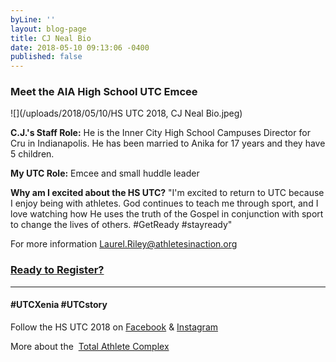 ```yaml
---
byLine: ''
layout: blog-page
title: CJ Neal Bio
date: 2018-05-10 09:13:06 -0400
published: false
---
```

### Meet the AIA High School UTC Emcee

![](/uploads/2018/05/10/HS UTC 2018, CJ Neal Bio.jpeg)

**C.J.'s Staff Role:**  He is the Inner City High School Campuses Director for Cru in Indianapolis. He has been married to Anika for 17 years and they have 5 children.

**My UTC Role:**  Emcee and small huddle leader

**Why am I excited about the HS UTC?**  "I'm excited to return to UTC because I enjoy being with athletes. God continues to teach me through sport, and I love watching how He uses the truth of the Gospel in conjunction with sport to change the lives of others. #GetReady #stayready"

For more information [Laurel.Riley@athletesinaction.org](mailto:laurel.riley@athletesinaction.org)

### [**Ready to Register?**]()

---

#### **#UTCXenia     #UTCstory**

Follow the HS UTC 2018 on  [Facebook](https://www.facebook.com/aiatotalathletecomplex/) & [Instagram](https://www.instagram.com/aia_sports_complex/)

More about the  [Total Athlete Complex](http://www.aiasportscomplex.com/)